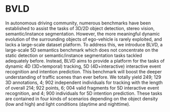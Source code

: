 # BVLD
In autonomous driving community, numerous benchmarks have been established to assist the tasks of 3D/2D object detection, stereo vision, semantic/instance segmentation. However, the more meaningful dynamic evolution of the surrounding objects of ego-vehicle is rarely exploited, and lacks a large-scale dataset platform. To address this, we introduce BLVD, a large-scale 5D semantics benchmark which does not concentrate on the static detection or semantic/instance segmentation tasks tackled adequately before. Instead, BLVD aims to provide a platform for the tasks of dynamic 4D (3D+temporal) tracking, 5D (4D+interactive) interactive event recognition and intention prediction. This benchmark will boost the deeper understanding of traffic scenes than ever before. We totally yield 249; 129 3D annotations, 4; 902 independent individuals for tracking with the length of overall 214; 922 points, 6; 004 valid fragments for 5D interactive event recognition, and 4; 900 individuals for 5D intention prediction. These tasks are contained in four kinds of scenarios depending on the object density (low and high) and light conditions (daytime and nighttime).
